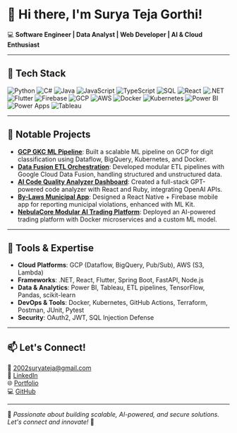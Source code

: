 # 👋 Hi there, I'm Surya Teja Gorthi!

💻 **Software Engineer | Data Analyst | Web Developer | AI & Cloud Enthusiast**

---

## 🚀 Tech Stack
![Python](https://img.shields.io/badge/Python-3776AB?style=for-the-badge&logo=python&logoColor=white)
![C#](https://img.shields.io/badge/C%23-239120?style=for-the-badge&logo=c-sharp&logoColor=white)
![Java](https://img.shields.io/badge/Java-ED8B00?style=for-the-badge&logo=java&logoColor=white)
![JavaScript](https://img.shields.io/badge/JavaScript-F7DF1E?style=for-the-badge&logo=javascript&logoColor=black)
![TypeScript](https://img.shields.io/badge/TypeScript-007ACC?style=for-the-badge&logo=typescript&logoColor=white)
![SQL](https://img.shields.io/badge/SQL-4479A1?style=for-the-badge&logo=postgresql&logoColor=white)
![React](https://img.shields.io/badge/React-20232A?style=for-the-badge&logo=react&logoColor=61DAFB)
![.NET](https://img.shields.io/badge/.NET-512BD4?style=for-the-badge&logo=dotnet&logoColor=white)
![Flutter](https://img.shields.io/badge/Flutter-02569B?style=for-the-badge&logo=flutter&logoColor=white)
![Firebase](https://img.shields.io/badge/Firebase-FFCA28?style=for-the-badge&logo=firebase&logoColor=black)
![GCP](https://img.shields.io/badge/GCP-4285F4?style=for-the-badge&logo=google-cloud&logoColor=white)
![AWS](https://img.shields.io/badge/AWS-FF9900?style=for-the-badge&logo=amazon-aws&logoColor=white)
![Docker](https://img.shields.io/badge/Docker-2496ED?style=for-the-badge&logo=docker&logoColor=white)
![Kubernetes](https://img.shields.io/badge/Kubernetes-326CE5?style=for-the-badge&logo=kubernetes&logoColor=white)
![Power BI](https://img.shields.io/badge/Power%20BI-F2C811?style=for-the-badge&logo=power-bi&logoColor=black)
![Power Apps](https://img.shields.io/badge/Power%20Apps-742774?style=for-the-badge&logo=powerapps&logoColor=white)
![Tableau](https://img.shields.io/badge/Tableau-E97627?style=for-the-badge&logo=tableau&logoColor=white)

---

## 📂 Notable Projects
- **[GCP GKC ML Pipeline](https://github.com/SuryaTeja2002-design/MNIST_Data)**: Built a scalable ML pipeline on GCP for digit classification using Dataflow, BigQuery, Kubernetes, and Docker.
- **[Data Fusion ETL Orchestration](https://github.com/SuryaTeja2002-design/Data_Fusion)**: Developed modular ETL pipelines with Google Cloud Data Fusion, handling structured and unstructured data.
- **[AI Code Quality Analyzer Dashboard](https://github.com/SuryaTeja2002-design/AI_Quality_Dashboard)**: Created a full-stack GPT-powered code analyzer with React and Ruby, integrating OpenAI APIs.
- **[By-Laws Municipal App](https://github.com/SuryaTeja2002-design/ByLaws_App)**: Designed a React Native + Firebase mobile app for reporting municipal violations, enhanced with ML Kit.
- **[NebulaCore Modular AI Trading Platform](https://github.com/SuryaTeja2002-design/nebula-core)**: Deployed an AI-powered trading platform with Docker microservices and a custom ML model.

---

## 🧰 Tools & Expertise
- **Cloud Platforms**: GCP (Dataflow, BigQuery, Pub/Sub), AWS (S3, Lambda)
- **Frameworks**: .NET, React, Flutter, Spring Boot, FastAPI, Node.js
- **Data & Analytics**: Power BI, Tableau, ETL pipelines, TensorFlow, Pandas, scikit-learn
- **DevOps & Tools**: Docker, Kubernetes, GitHub Actions, Terraform, Postman, JUnit, Pytest
- **Security**: OAuth2, JWT, SQL Injection Defense


---

## 📫 Let's Connect!
📧 2002suryateja@gmail.com  
🔗 [LinkedIn](https://www.linkedin.com/in/suryateja-gorthi-7b9253238/)  
🌐 [Portfolio](https://suryateja2002-design.github.io/Portfolio/)  
💻 [GitHub](https://github.com/suryateja2002-design/)

---

🌟 *Passionate about building scalable, AI-powered, and secure solutions. Let's connect and innovate!* 🌟
